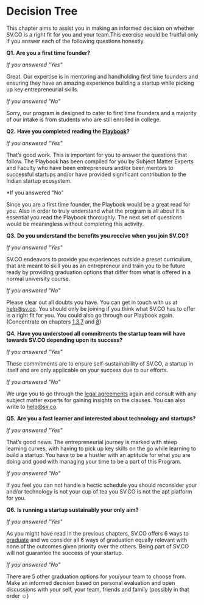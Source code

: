 # Decision Tree

This chapter aims to assist you in making an informed decision on whether SV.CO is a right fit for you and your team.This exercise would be fruitful only if you answer each of the following questions honestly.

**Q1.** **Are you a first time founder?**

 *If you answered "Yes"*
 
 Great. Our expertise is in mentoring and handholding first time founders and ensuring they have an amazing experience building a startup while picking up key entrepreneurial skills.
 
 *If you answered "No"*
 
 Sorry, our program is designed to cater to first time founders and a majority of our intake is from students who are still enrolled in college.
 
 
 **Q2.** **Have you completed reading the [Playbook](http://playbook.sv.co/)?**
 
 *If you answered "Yes"*
 
 That’s good work. This is important for you to answer the questions that follow. The Playbook has been compiled for you by Subject Matter Experts and Faculty who have been entrepreneurs and/or been mentors to successful startups and/or have provided significant contribution to the Indian startup ecosystem.
 
 *If you answered "No"
 
 Since you are a first time founder, the Playbook would be a great read for you. Also in order to truly understand what the program is all about it is essential you read the Playbook thoroughly. The next set of questions would be meaningless without completing this activity.
 
 **Q3.** **Do you understand the benefits you receive when you join SV.CO?**
 
 *If you answered "Yes"*
 
 SV.CO endeavors to provide you experiences outside a preset curriculum, that are meant to skill you as an entrepreneur and train you to be future ready by providing graduation options that differ from what is offered in a normal university course.
 
 *If you answered "No"*
 
 Please clear out all doubts you have. You can get in touch with us at help@sv.co. You should only be joining if you think what SV.CO has to offer is a right fit for you. You could also go through our Playbook again. (Concentrate on chapters [1](http://playbook.sv.co/1-partnership.html),[3](http://playbook.sv.co/3-verified-timelines.html),[7](http://playbook.sv.co/7-graduation.html) and [8](http://playbook.sv.co/8-perks.html))
 
 
  **Q4.** **Have you understood all commitments the startup team will have towards SV.CO depending upon its success?**
  
  *If you answered "Yes"*
  
 These commitments are to ensure self-sustainability of SV.CO, a startup in itself and are only applicable on your success due to our efforts.
 
 *If you answered "No"*
 
 We urge you to go through the [legal agreements](http://playbook.sv.co/2-legal-agreement.html) again and consult with any subject matter experts for gaining insights on the clauses. You can also write to help@sv.co.

**Q5.** **Are you a fast learner and interested about technology and startups?**
 
 *If you answered "Yes"*
 
 That’s good news. The entrepreneurial journey is marked with steep learning curves, with having to pick up key skills on the go while learning to build a startup. You have to be a hustler with an aptitude for what you are doing and good with managing your time to be a part of this Program.

*If you answered "No"* 
 
 If you feel you can not handle a hectic schedule you should reconsider your and/or technology is not your cup of tea you SV.CO is not the apt platform for you.
 
 **Q6.** **Is running a startup sustainably your only aim?**
 
 *If you answered "Yes"*
 
 As you might have read in the previous chapters, SV.CO offers 6 ways to [graduate](http://playbook.sv.co/7-graduation.html) and we consider all 6 ways of graduation equally relevant with none of the outcomes given priority over the others. Being part of SV.CO will not guarantee the success of your startup.
 
 *If you answered "No"* 
 
 There are 5 other graduation options for you/your team to choose from. Make an informed decision based on personal evaluation and open discussions with your self, your team, friends and family (possibly in that order ☺)


 
 